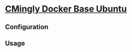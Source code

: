 # [CMingly Docker Base Ubuntu](https://hub.docker.com/cmingly/base-ubuntu)

## Configuration

## Usage
